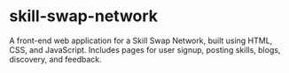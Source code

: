 # skill-swap-network
A front-end web application for a Skill Swap Network, built using HTML, CSS, and JavaScript. Includes pages for user signup, posting skills, blogs, discovery, and feedback.
